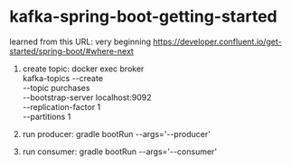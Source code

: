 # kafka-spring-boot-getting-started
learned from this URL: very beginning
https://developer.confluent.io/get-started/spring-boot/#where-next

1. create topic:
docker exec broker \
kafka-topics --create \
--topic purchases \
--bootstrap-server localhost:9092 \
--replication-factor 1 \
--partitions 1

2. run producer:
   gradle bootRun --args='--producer'

2. run consumer:
   gradle bootRun --args='--consumer'
